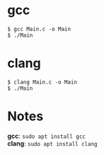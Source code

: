 # gcc
`$ gcc Main.c -o Main`  
`$ ./Main`  

# clang
`$ clang Main.c -o Main`  
`$ ./Main`  

# Notes
**gcc**: `sudo apt install gcc`  
**clang**: `sudo apt install clang`  
